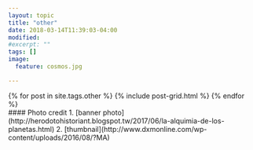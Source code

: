 ```yaml
---
layout: topic
title: "other"
date: 2018-03-14T11:39:03-04:00
modified:
#excerpt: ""
tags: []
image:
  feature: cosmos.jpg

---
```


<div class="tiles">
{% for post in site.tags.other %}
  {% include post-grid.html %}
{% endfor %}
</div><!-- /.tiles -->

<div class="tiles">
#### Photo credit
1. [banner photo](http://herodotohistoriant.blogspot.tw/2017/06/la-alquimia-de-los-planetas.html)
2. [thumbnail](http://www.dxmonline.com/wp-content/uploads/2016/08/?MA)
</div><!-- /.tiles -->